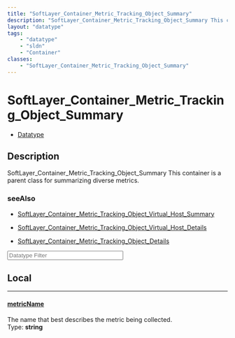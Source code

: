 ```yaml
---
title: "SoftLayer_Container_Metric_Tracking_Object_Summary"
description: "SoftLayer_Container_Metric_Tracking_Object_Summary This container is a parent class for summarizing diverse metrics."
layout: "datatype"
tags:
    - "datatype"
    - "sldn"
    - "Container"
classes:
    - "SoftLayer_Container_Metric_Tracking_Object_Summary"
---
```


# SoftLayer_Container_Metric_Tracking_Object_Summary
<div id='service-datatype'>
    <ul id='sldn-reference-tabs'>
        <li id='datatype'> <a href='/reference/datatypes/SoftLayer_Container_Metric_Tracking_Object_Summary' >Datatype</a></li>
    </ul>
</div>

## Description 


SoftLayer_Container_Metric_Tracking_Object_Summary This container is a parent class for summarizing diverse metrics.



### seeAlso

* [SoftLayer_Container_Metric_Tracking_Object_Virtual_Host_Summary](/reference/datatypes/SoftLayer_Container_Metric_Tracking_Object_Virtual_Host_Summary )


* [SoftLayer_Container_Metric_Tracking_Object_Virtual_Host_Details](/reference/datatypes/SoftLayer_Container_Metric_Tracking_Object_Virtual_Host_Details )


* [SoftLayer_Container_Metric_Tracking_Object_Details](/reference/datatypes/SoftLayer_Container_Metric_Tracking_Object_Details )




<!-- Filer BEGIN -->
<div class="view-filters">
        <div class="clearfix">
            <div class="search-input-box">
                <input placeholder="Datatype Filter" onkeyup="titleSearch(inputId='prop-input', divId='properties', elementClass='prop-row')" 
                    type="text" id="prop-input" value="" size="30" maxlength="128" class="form-text">
            </div>
        </div>
</div>
<!-- Filer END -->

<div id="properties" class="content">
<div id="localProperties" class="prop-content" >

## Local
<div class="prop-row">

-----
[metricName]: #metricname
#### [metricName]
The name that best describes the metric being collected.  
<span class="type-label">Type: </span>**string**  



</div>
</div>
<!-- LOCAL PROPERTY END -->

</div>


